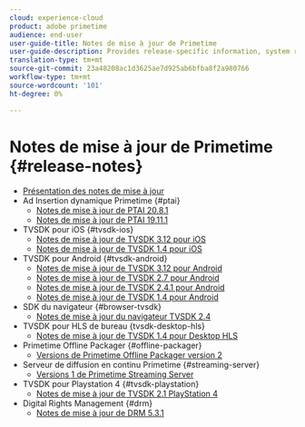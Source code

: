 ```yaml
---
cloud: experience-cloud
product: adobe primetime
audience: end-user
user-guide-title: Notes de mise à jour de Primetime
user-guide-description: Provides release-specific information, system requirements, limitations, fixed issues, and known issues.
translation-type: tm+mt
source-git-commit: 23a48208ac1d3625ae7d925ab6bfba8f2a980766
workflow-type: tm+mt
source-wordcount: '101'
ht-degree: 0%

---
```



# Notes de mise à jour de Primetime {#release-notes}

+ [Présentation des notes de mise à jour](home.md)
+ Ad Insertion dynamique Primetime {#ptai}
   + [Notes de mise à jour de PTAI 20.8.1](ptai-20x-release-notes.md)
   + [Notes de mise à jour de PTAI 19.11.1](ptai-19x-release-notes.md)
+ TVSDK pour iOS {#tvsdk-ios}
   + [Notes de mise à jour de TVSDK 3.12 pour iOS](tvsdk-3x-ios.md)
   + [Notes de mise à jour de TVSDK 1.4 pour iOS](tvsdk-1-4-ios.md)
+ TVSDK pour Android {#tvsdk-android}
   + [Notes de mise à jour de TVSDK 3.12 pour Android](tvsdk-3x-android.md)
   + [Notes de mise à jour de TVSDK 2.7 pour Android](tvsdk-27-android.md)
   + [Notes de mise à jour de TVSDK 2.4.1 pour Android](tvsdk-24-android.md)
   + [Notes de mise à jour de TVSDK 1.4 pour Android](tvsdk-1-4-android.md)
+ SDK du navigateur {#browser-tvsdk}
   + [Notes de mise à jour du navigateur TVSDK 2.4](tvsdk-24-browser.md)
+ TVSDK pour HLS de bureau {tvsdk-desktop-hls}
   + [Notes de mise à jour de TVSDK 1.4 pour Desktop HLS](tvsdk-1-4-desktop-hls.md)
+ Primetime Offline Packager {#offline-packager}
   + [Versions de Primetime Offline Packager version 2](offline-packager-2x-release-note.md)
+ Serveur de diffusion en continu Primetime {#streaming-server}
   + [Versions 1 de Primetime Streaming Server](primetime-streaming-server-1x.md)
+ TVSDK pour Playstation 4 {#tvsdk-playstation}
   + [Notes de mise à jour de TVSDK 2.1 PlayStation 4](tvsdk-21-ps4.md)
+ Digital Rights Management {#drm}
   + [Notes de mise à jour de DRM 5.3.1](drm-531-release-notes.md)
